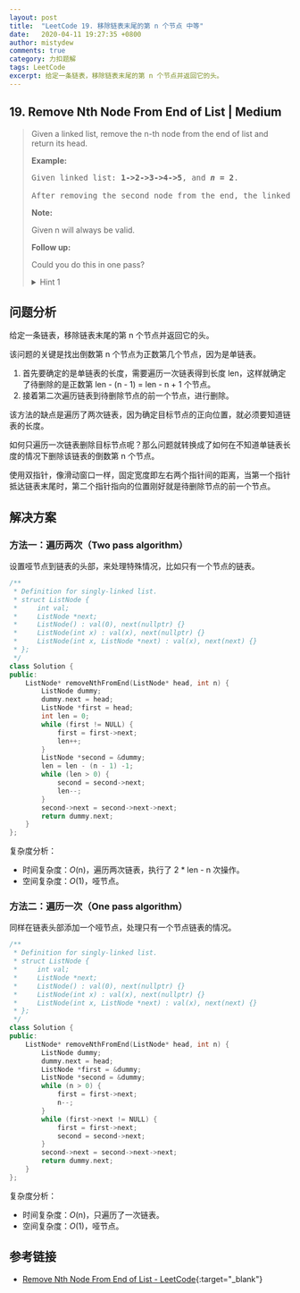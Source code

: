 ```yaml
---
layout: post
title:  "LeetCode 19. 移除链表末尾的第 n 个节点 中等"
date:   2020-04-11 19:27:35 +0800
author: mistydew
comments: true
category: 力扣题解
tags: LeetCode
excerpt: 给定一条链表，移除链表末尾的第 n 个节点并返回它的头。
---
```

## 19. Remove Nth Node From End of List | Medium

> Given a linked list, remove the n-th node from the end of list and return its head.
> 
> **Example:**
> 
> <pre>
> Given linked list: <strong>1->2->3->4->5</strong>, and <strong><em>n</em> = 2</strong>.
> 
> After removing the second node from the end, the linked list becomes <strong>1->2->3->5</strong>.
> </pre>
> 
> **Note:**
> 
> Given n will always be valid.
> 
> **Follow up:**
> 
> Could you do this in one pass?
> 
> <details>
> <summary>Hint 1</summary>
> Maintain two pointers and update one with a delay of n steps.
> </details>

## 问题分析

给定一条链表，移除链表末尾的第 n 个节点并返回它的头。

该问题的关键是找出倒数第 n 个节点为正数第几个节点，因为是单链表。
1. 首先要确定的是单链表的长度，需要遍历一次链表得到长度 len，这样就确定了待删除的是正数第 len - (n - 1) = len - n + 1 个节点。
2. 接着第二次遍历链表到待删除节点的前一个节点，进行删除。

该方法的缺点是遍历了两次链表，因为确定目标节点的正向位置，就必须要知道链表的长度。

如何只遍历一次链表删除目标节点呢？那么问题就转换成了如何在不知道单链表长度的情况下删除该链表的倒数第 n 个节点。

使用双指针，像滑动窗口一样，固定宽度即左右两个指针间的距离，当第一个指针抵达链表末尾时，第二个指针指向的位置刚好就是待删除节点的前一个节点。

## 解决方案

### 方法一：遍历两次（Two pass algorithm）

设置哑节点到链表的头部，来处理特殊情况，比如只有一个节点的链表。

```cpp
/**
 * Definition for singly-linked list.
 * struct ListNode {
 *     int val;
 *     ListNode *next;
 *     ListNode() : val(0), next(nullptr) {}
 *     ListNode(int x) : val(x), next(nullptr) {}
 *     ListNode(int x, ListNode *next) : val(x), next(next) {}
 * };
 */
class Solution {
public:
    ListNode* removeNthFromEnd(ListNode* head, int n) {
        ListNode dummy;
        dummy.next = head;
        ListNode *first = head;
        int len = 0;
        while (first != NULL) {
            first = first->next;
            len++;
        }
        ListNode *second = &dummy;
        len = len - (n - 1) -1;
        while (len > 0) {
            second = second->next;
            len--;
        }
        second->next = second->next->next;
        return dummy.next;
    }
};
```

复杂度分析：
* 时间复杂度：_O_(n)，遍历两次链表，执行了 2 * len - n 次操作。
* 空间复杂度：_O_(1)，哑节点。

### 方法二：遍历一次（One pass algorithm）

同样在链表头部添加一个哑节点，处理只有一个节点链表的情况。

```cpp
/**
 * Definition for singly-linked list.
 * struct ListNode {
 *     int val;
 *     ListNode *next;
 *     ListNode() : val(0), next(nullptr) {}
 *     ListNode(int x) : val(x), next(nullptr) {}
 *     ListNode(int x, ListNode *next) : val(x), next(next) {}
 * };
 */
class Solution {
public:
    ListNode* removeNthFromEnd(ListNode* head, int n) {
        ListNode dummy;
        dummy.next = head;
        ListNode *first = &dummy;
        ListNode *second = &dummy;
        while (n > 0) {
            first = first->next;
            n--;
        }
        while (first->next != NULL) {
            first = first->next;
            second = second->next;
        }
        second->next = second->next->next;
        return dummy.next;
    }
};
```

复杂度分析：
* 时间复杂度：_O_(n)，只遍历了一次链表。
* 空间复杂度：_O_(1)，哑节点。

## 参考链接

* [Remove Nth Node From End of List - LeetCode](https://leetcode.com/problems/remove-nth-node-from-end-of-list/){:target="_blank"}
